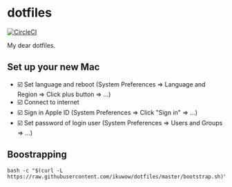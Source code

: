 # dotfiles

[![CircleCI](https://circleci.com/gh/ikuwow/dotfiles.svg?style=svg)](https://circleci.com/gh/ikuwow/dotfiles)

My dear dotfiles.

## Set up your new Mac

* ☑️ Set language and reboot (System Preferences => Language and Region => Click plus button => ...)
* ☑️ Connect to internet
* ☑️ Sign in Apple ID (System Preferences => Click "Sign in" => ...)
* ☑️ Set password of login user (System Preferences => Users and Groups => ...)

## Boostrapping

```
bash -c "$(curl -L https://raw.githubusercontent.com/ikuwow/dotfiles/master/bootstrap.sh)"
```

